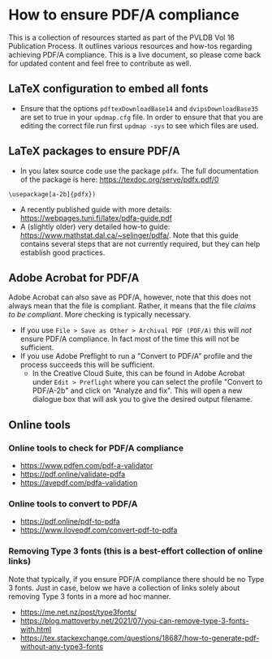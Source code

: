 # How to ensure PDF/A compliance

This is a collection of resources started as part of the PVLDB Vol 16 Publication Process. It outlines various resources and how-tos regarding achieving PDF/A compliance. This is a live document, so please come back for updated content and feel free to contribute as well.

## LaTeX configuration to embed all fonts
+ Ensure that the options `pdftexDownloadBase14` and `dvipsDownloadBase35` are set to true in your `updmap.cfg` file. In order to ensure that that you are editing the correct file run first `updmap -sys` to see which files are used. 

## LaTeX packages to ensure PDF/A 
+  In you latex source code use the package `pdfx`. The full documentation of the package is here: https://texdoc.org/serve/pdfx.pdf/0  
```
\usepackage[a-2b]{pdfx})
```` 
+ A recently published guide with more details: https://webpages.tuni.fi/latex/pdfa-guide.pdf 
+ A (slightly older) very detailed how-to guide: https://www.mathstat.dal.ca/~selinger/pdfa/. Note that this guide contains several steps that are not currently required, but they can help establish good practices.

## Adobe Acrobat for PDF/A

Adobe Acrobat can also save as PDF/A, however, note that this does not always mean that the file is compliant. Rather, it means that the file _claims to be compliant_. More checking is typically necessary. 
+ If you use `File > Save as Other > Archival PDF (PDF/A)` this will *not* ensure PDF/A compliance. In fact most of the time this will not be sufficient.
+ If you use Adobe Preflight to run a "Convert to PDF/A" profile and the process succeeds this will be sufficient. 
  + In the Creative Cloud Suite, this can be found in Adobe Acrobat under `Edit > Preflight` where you can select the profile "Convert to PDF/A-2b" and click on "Analyze and fix". This will open a new dialogue box that will ask you to give the desired output filename.

## Online tools

### Online tools to check for PDF/A compliance
+ https://www.pdfen.com/pdf-a-validator
+ https://pdf.online/validate-pdfa
+ https://avepdf.com/pdfa-validation

### Online tools to convert to PDF/A 
+ https://pdf.online/pdf-to-pdfa
+ https://www.ilovepdf.com/convert-pdf-to-pdfa

### Removing Type 3 fonts (this is a best-effort collection of online links)
Note that typically, if you ensure PDF/A compliance there should be no Type 3 fonts. Just in case, below we have a collection of links solely about removing Type 3 fonts in a more ad hoc manner.
+ https://me.net.nz/post/type3fonts/
+ https://blog.mattoverby.net/2021/07/you-can-remove-type-3-fonts-with.html
+ https://tex.stackexchange.com/questions/18687/how-to-generate-pdf-without-any-type3-fonts
